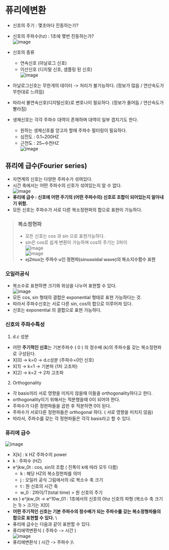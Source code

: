# 퓨리에변환

- 신호의 주기 : 몇초마다 진동하는가?
- 신호의 주파수(hz) : 1초에 몇번 진동하는가?\
![image](https://user-images.githubusercontent.com/70633080/115106507-32280780-9fa0-11eb-8e5e-4f42f8442b7f.png)
- 신호의 종류
  - 연속신호 (아날로그 신호)
  - 이산신호 (디지털 신호, 샘플링 된 신호)\
  ![image](https://user-images.githubusercontent.com/70633080/115106529-51bf3000-9fa0-11eb-8e91-09d16360e852.png)
- 아날로그신호는 무한개의 데이터 -> 처리가 불가능하다. (정보가 많음 / 연산속도가 무한대로 느려짐)
- 따라서 불연속신호(디지털신호)로 변호나이 필요하다. (정보가 줄어듬 / 연산속도가 빨라짐)

- 생체신호는 각각 주파수 대역이 존재하며 대역이 일부 겹치기도 한다.
  - 원하는 생체신호를 얻고자 할때 주파수 필터링이 필요하다.
  - 심전도 : 0.1~200HZ
  - 근전도 : 25~수천HZ\
  ![image](https://user-images.githubusercontent.com/70633080/115106896-6f8d9480-9fa2-11eb-80d5-357241850648.png)

## 퓨리에 급수(Fourier series)
- 자연계의 신호는 다양한 주파수가 섞여있다.
- 시간 축에서는 어떤 주파수의 신호가 섞여있는지 알 수 없다.\
![image](https://user-images.githubusercontent.com/70633080/115106608-c2664c80-9fa0-11eb-8aa9-cf6434f61f3d.png)
- **퓨리에 급수 : 신호에 어떤 주기의 (어떤 주파수의) 신호로 조합이 되어있는지 알아내기 위함.**
- 모든 신호는 주파수가 서로 다른 복소정현파의 합으로 표현이 가능하다.
> ### 복소정현파
> - 모든 신호는 cos 과 sin 으로 표현가능하다.
> - sin은 cos로 쉽게 변환이 가능하며 cos의 주기는 2파이\
> ![image](https://user-images.githubusercontent.com/70633080/115106689-36085980-9fa1-11eb-9768-c85dda2c7a47.png)\
> ![image](https://user-images.githubusercontent.com/70633080/115106699-3d2f6780-9fa1-11eb-80a6-8c22f22b4ecc.png)
> - **ej2πux는 주파수 u인 정현파(sinusoidal wave)의 복소지수함수 표현**
### 오일러공식
- 복소수로 표현하면 크기와 위상을 나누어 표현할 수 있다. \
![image](https://user-images.githubusercontent.com/70633080/115106923-af547c00-9fa2-11eb-84f0-f276eb3b1ae3.png)
- 모든 cos, sin 형태의 결합은 exponential 형태로 표현 가능하다는 것.
- 따라서 주파수신호는 서로 다른 sin, cos의 합으로 이루어져 있다.
- 신호는 exponential 의 결합으로 표현 가능하다.

### 신호의 주파수특성
1. d.c 성분
- 어떤 **주기적인 신호**는 기본주파수 ( 0 ) 의 정수배 (k)의 주파수를 갖는 복소정현파로 구성된다.
- X[0] -> k=0 -> d.c성분 (주파수=0인 신호)
- X[1] -> k=1 -> 기본파 (1차 고조파)
- X[2] -> k=2 -> 2차 고조파
2. Orthogonality
- 각 basis끼리 서로 영향을 미치지 않을때 이들을 orthogonality하다고 한다.
- orthogonality이기 위해서는 적분했을때 0이 되어야 한다.
- 주파수가 다른 정현파들을 곱한 후 적분하면 0이 된다.
- 주파수가 서로다른 정현파들은 orthogonal 하다. ( 서로 영향을 미치지 않음)
- 따라서, 주파수를 갖는 각 정현파들은 각각 basis라고 할 수 있다.

### 퓨리에 급수
![image](https://user-images.githubusercontent.com/70633080/115107287-d8760c00-9fa4-11eb-81dd-5a9502b59816.png)
- X[k] : k HZ 주파수의 power
- k : 주파수 (HZ)
- e^jkw_0t : cos, sin의 조합 ( 진폭이 k에 따라 모두 다름)
  - k : 해당 HZ의 복소정현파를 의미
  - j : 오일러 공식 그림에서의 i로 복소수 축 크기
  - t : 원 신호의 시간 축
  - w_0 : 2파이/T(total time) > 원 신호의 주기
- ex ) e^jkw_0t -> e^10w_01 : 1초에서의 신호의 0hz 신호의 파형 (복소수 축 크기는 1) > 크기는 X[0]
- **어떤 주기적인 신호는 기본 주파수의 정수배가 되는 주파수를 갖는 복소정형파들의 합으로 표현할 수 있다.** \
- 퓨리에 급수는 다음과 같이 표현할 수 있다.
- 퓨리에역변환식 ( 주파수 -> 시간 )\
![image](https://user-images.githubusercontent.com/70633080/115107555-8a620800-9fa6-11eb-938b-2d44a90d6916.png)
- 퓨리에변환식 ( 시간 -> 주파수 )\



